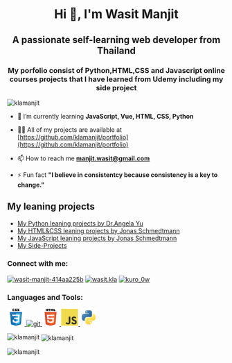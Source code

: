 <h1 align="center">Hi 👋, I'm Wasit Manjit</h1>
<h2 align="center">A passionate self-learning web developer from Thailand</h3>
<h3 align="center">My porfolio consist of Python,HTML,CSS and Javascript online courses projects that I have learned from Udemy including my side project </h3>

<p align="left"> <img src="https://komarev.com/ghpvc/?username=klamanjit&label=Profile%20views&color=0e75b6&style=flat" alt="klamanjit" /> </p>

- 🌱 I’m currently learning **JavaScript, Vue, HTML, CSS, Python**

- 👨‍💻 All of my projects are available at [https://github.com/klamanjit/portfolio](https://github.com/klamanjit/portfolio)

- 📫 How to reach me **manjit.wasit@gmail.com**

- ⚡ Fun fact **"I believe in consistentcy because consistency is a key to change."**

## My leaning projects

  * [My Python leaning projects by Dr.Angela Yu](https://github.com/klamanjit/portfolio/tree/master/1-python-learning-project-by-Dr.Angela%20Yu-from-Udemy)
  * [My HTML&CSS leaning projects by Jonas Schmedtmann](https://github.com/klamanjit/portfolio/tree/master/2-html%26css-learning-project-by-Jonas%20Schmedtmann-from-Udemy)
  * [My JavaScript leaning projects by Jonas Schmedtmann](https://github.com/klamanjit/portfolio/tree/master/3-javascript-learning%20project-by-Jonas%20Schmedtmann-from-Udemy)
  * [My Side-Projects](https://github.com/klamanjit/portfolio/tree/master/0-my-side-project)

<h3 align="left">Connect with me:</h3>
<p align="left">
<a href="https://linkedin.com/in/wasit-manjit-414aa225b" target="blank"><img align="center" src="https://raw.githubusercontent.com/rahuldkjain/github-profile-readme-generator/master/src/images/icons/Social/linked-in-alt.svg" alt="wasit-manjit-414aa225b" height="30" width="40" /></a>
<a href="https://instagram.com/wasit.kla" target="blank"><img align="center" src="https://raw.githubusercontent.com/rahuldkjain/github-profile-readme-generator/master/src/images/icons/Social/instagram.svg" alt="wasit.kla" height="30" width="40" /></a>
<a href="https://www.youtube.com/channel/UCT1iC8NPgSUngtrSubhGN8g"><img align="center" src="https://raw.githubusercontent.com/rahuldkjain/github-profile-readme-generator/master/src/images/icons/Social/youtube.svg" alt="kuro_0w" height="30" width="40" /></a>
</p>

<h3 align="left">Languages and Tools:</h3>
<p align="left"> <a href="https://www.w3schools.com/css/" target="_blank" rel="noreferrer"> <img src="https://raw.githubusercontent.com/devicons/devicon/master/icons/css3/css3-original-wordmark.svg" alt="css3" width="40" height="40"/> </a> <a href="https://git-scm.com/" target="_blank" rel="noreferrer"> <img src="https://www.vectorlogo.zone/logos/git-scm/git-scm-icon.svg" alt="git" width="40" height="40"/> </a> <a href="https://www.w3.org/html/" target="_blank" rel="noreferrer"> <img src="https://raw.githubusercontent.com/devicons/devicon/master/icons/html5/html5-original-wordmark.svg" alt="html5" width="40" height="40"/> </a> <a href="https://developer.mozilla.org/en-US/docs/Web/JavaScript" target="_blank" rel="noreferrer"> <img src="https://raw.githubusercontent.com/devicons/devicon/master/icons/javascript/javascript-original.svg" alt="javascript" width="40" height="40"/> </a> <a href="https://www.python.org" target="_blank" rel="noreferrer"> <img src="https://raw.githubusercontent.com/devicons/devicon/master/icons/python/python-original.svg" alt="python" width="40" height="40"/> </a> </p>

<p><img align="left" src="https://github-readme-stats.vercel.app/api/top-langs?username=klamanjit&show_icons=true&locale=en&layout=compact" alt="klamanjit" /></p>

<p>&nbsp;<img align="center" src="https://github-readme-stats.vercel.app/api?username=klamanjit&show_icons=true&locale=en" alt="klamanjit" /></p>

<p><img align="center" src="https://github-readme-streak-stats.herokuapp.com/?user=klamanjit&" alt="klamanjit" /></p>
